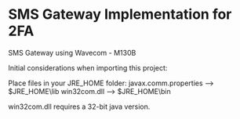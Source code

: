 SMS Gateway Implementation for 2FA
======================================================

SMS Gateway using Wavecom - M130B



Initial considerations when importing this project:

Place files in your JRE_HOME folder:
javax.comm.properties --> $JRE_HOME\lib
win32com.dll --> $JRE_HOME\bin

win32com.dll requires a 32-bit java version.